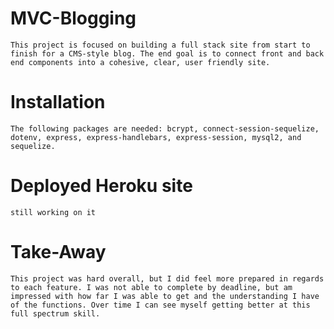 # MVC-Blogging
    This project is focused on building a full stack site from start to finish for a CMS-style blog. The end goal is to connect front and back end components into a cohesive, clear, user friendly site. 

# Installation
    The following packages are needed: bcrypt, connect-session-sequelize, dotenv, express, express-handlebars, express-session, mysql2, and sequelize.

# Deployed Heroku site
    still working on it
# Take-Away
    This project was hard overall, but I did feel more prepared in regards to each feature. I was not able to complete by deadline, but am impressed with how far I was able to get and the understanding I have of the functions. Over time I can see myself getting better at this full spectrum skill. 
